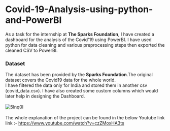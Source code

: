 # Covid-19-Analysis-using-python-and-PowerBI
As a task for the internship at <b>The Sparks Foundation</b>, I have created a dashboard for the analysis of the Covid'19 using PowerBI. I have used python for data cleaning and various preprocessing steps then exported the cleaned CSV to PowerBI.
<br>
### Dataset
The dataset has been provided by the <b>Sparks Foundation</b>.The original dataset covers the Covid19 data for the whole world.
<br>
I have filtered the data only for India and stored them in another csv (covid_data.csv). I have also created some custom columns which would later help
in designing the Dashboard.
<br>
<br>
![5lnq0l](https://user-images.githubusercontent.com/40202640/131873635-ec91ffcf-cb6d-4516-aa39-622a17fc2918.gif)
<br>
<br>
The whole explanation of the project can be found in the below Youtube link 
<br>
link :- https://www.youtube.com/watch?v=czZMoxHA3ts
























